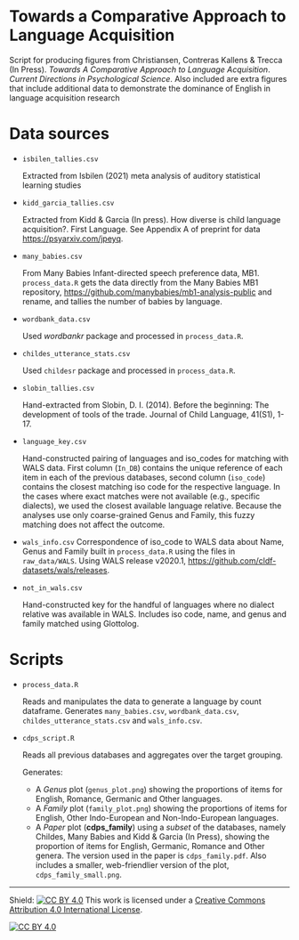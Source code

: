 # Towards a Comparative Approach to Language Acquisition
Script for producing figures from Christiansen, Contreras Kallens &amp; Trecca (In Press). *Towards A Comparative Approach to Language Acquisition*. *Current Directions in Psychological Science*. Also included are extra figures that include additional data to demonstrate the dominance of English in language acquisition research

# Data sources

* `isbilen_tallies.csv`

	Extracted from Isbilen (2021) meta analysis of auditory statistical learning studies

* `kidd_garcia_tallies.csv`
	
	Extracted from Kidd & Garcia (In press). How diverse is child language acquisition?. First Language. See Appendix A of preprint for data https://psyarxiv.com/jpeyq.

* `many_babies.csv`

	From Many Babies Infant-directed speech preference data, MB1. `process_data.R` gets the data directly from the Many Babies MB1 repository, https://github.com/manybabies/mb1-analysis-public and rename, and tallies the number of babies by language.

* `wordbank_data.csv`

	Used *wordbankr* package and processed in `process_data.R`.

* `childes_utterance_stats.csv`

	Used `childesr` package and processed in `process_data.R`.

* `slobin_tallies.csv`

	Hand-extracted from Slobin, D. I. (2014). Before the beginning: The development of tools of the trade. Journal of Child Language, 41(S1), 1-17.

* `language_key.csv`

	Hand-constructed pairing of languages and iso_codes for matching with WALS data. First column (`In_DB`) contains the unique reference of each item in each of the previous databases, second column (`iso_code`) contains the closest matching iso code for the respective language. In the cases where exact matches were not available (e.g., specific dialects), we used the closest available language relative. Because the analyses use only coarse-grained Genus and Family, this fuzzy matching does not affect the outcome.

* `wals_info.csv`
	Correspondence of iso_code to WALS data about Name, Genus and Family built in `process_data.R` using the files in `raw_data/WALS`. Using WALS release v2020.1, https://github.com/cldf-datasets/wals/releases.

* `not_in_wals.csv`

	Hand-constructed key for the handful of languages where no dialect relative was available in WALS. Includes iso code, name, and genus and family matched using Glottolog.

# Scripts

* `process_data.R`

	Reads and manipulates the data to generate a language by count dataframe. Generates `many_babies.csv`, `wordbank_data.csv`, `childes_utterance_stats.csv` and `wals_info.csv`.

* `cdps_script.R`

	Reads all previous databases and aggregates over the target grouping. 

	Generates:

	* A *Genus* plot (`genus_plot.png`) showing the proportions of items for English, Romance, Germanic and Other languages.
	* A *Family* plot (`family_plot.png`) showing the proportions of items for English, Other Indo-European and Non-Indo-European languages.
	* A *Paper* plot (**cdps_family**) using a *subset* of the databases, namely Childes, Many Babies and Kidd & Garcia (In Press), showing the proportion of items for English, Germanic, Romance and Other genera. The version used in the paper is `cdps_family.pdf`. Also includes a smaller, web-friendlier version of the plot, `cdps_family_small.png`.

***

Shield: [![CC BY 4.0][cc-by-shield]][cc-by]
This work is licensed under a
[Creative Commons Attribution 4.0 International License][cc-by].
	
[![CC BY 4.0][cc-by-image]][cc-by]
	
[cc-by]: http://creativecommons.org/licenses/by/4.0/
[cc-by-image]: https://i.creativecommons.org/l/by/4.0/88x31.png
[cc-by-shield]: https://img.shields.io/badge/License-CC%20BY%204.0-lightgrey.svg
